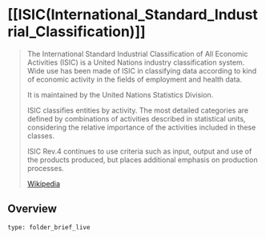 
# [[ISIC(International_Standard_Industrial_Classification)]] 

> The International Standard Industrial Classification of All Economic Activities (ISIC) is a United Nations industry classification system. 
> Wide use has been made of ISIC in classifying data according to kind of economic activity in the fields of employment and health data.
>
> It is maintained by the United Nations Statistics Division.
> 
> ISIC classifies entities by activity. 
> The most detailed categories are defined by combinations of activities described in statistical units, considering the relative importance of the activities included in these classes.
>
> ISIC Rev.4 continues to use criteria such as input, output and use of the products produced, 
> but places additional emphasis on production processes.
>
> [Wikipedia](https://en.wikipedia.org/wiki/International%20Standard%20Industrial%20Classification)

## Overview

```ccard
type: folder_brief_live
```
 

